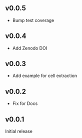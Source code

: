 ## v0.0.5

- Bump test coverage

## v0.0.4

- Add Zenodo DOI

## v0.0.3

- Add example for cell extraction

## v0.0.2

- Fix for Docs

## v0.0.1

Initial release
